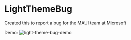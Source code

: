 # LightThemeBug

Created this to report a bug for the MAUI team at Microsoft

Demo:
![light-theme-bug-demo](https://github.com/dimassudjito/LightThemeBug/assets/29143314/737c331f-8d75-4134-94cd-abfcdfae3add)
